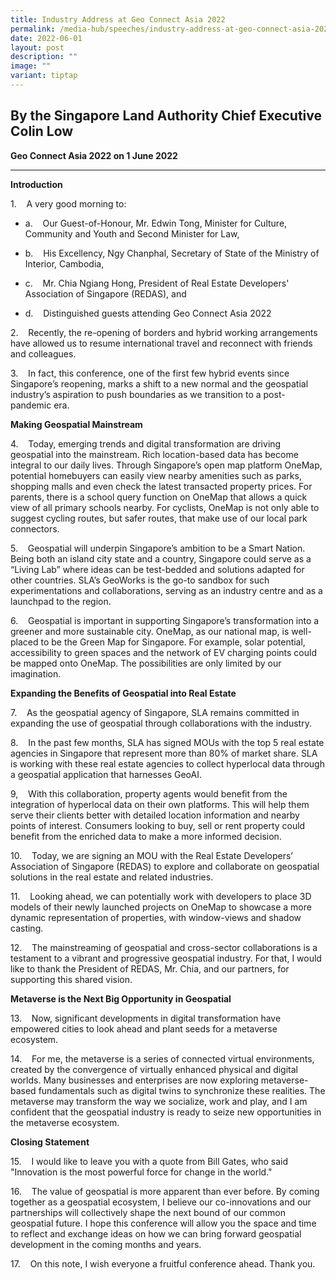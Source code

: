 ```yaml
---
title: Industry Address at Geo Connect Asia 2022
permalink: /media-hub/speeches/industry-address-at-geo-connect-asia-2022/
date: 2022-06-01
layout: post
description: ""
image: ""
variant: tiptap
---
```

<h2>By the Singapore Land Authority Chief Executive Colin Low</h2>
<p><strong>Geo Connect Asia 2022 on 1 June 2022</strong>
</p>
<hr>
<p><strong>Introduction</strong>
</p>
<p>1.&nbsp;&nbsp; &nbsp;A very good morning to:</p>
<ul data-tight="true" class="tight">
<li>
<p>a.&nbsp;&nbsp; &nbsp;Our Guest-of-Honour, Mr. Edwin Tong, Minister for
Culture, Community and Youth and Second Minister for Law,</p>
</li>
<li>
<p>b.&nbsp;&nbsp; &nbsp;His Excellency, Ngy Chanphal, Secretary of State
of the Ministry of Interior, Cambodia,</p>
</li>
<li>
<p>c.&nbsp;&nbsp; &nbsp;Mr. Chia Ngiang Hong, President of Real Estate Developers'
Association of Singapore (REDAS), and</p>
</li>
<li>
<p>d.&nbsp;&nbsp; &nbsp;Distinguished guests attending Geo Connect Asia 2022</p>
</li>
</ul>
<p></p>
<p>2.&nbsp;&nbsp; &nbsp;Recently, the re-opening of borders and hybrid working
arrangements have allowed us to resume international travel and reconnect
with friends and colleagues.</p>
<p></p>
<p>3.&nbsp;&nbsp; &nbsp;In fact, this conference, one of the first few hybrid
events since Singapore’s reopening, marks a shift to a new normal and the
geospatial industry’s aspiration to push boundaries as we transition to
a post-pandemic era.&nbsp;</p>
<p></p>
<p><strong>Making Geospatial Mainstream</strong>
</p>
<p>4.&nbsp;&nbsp; &nbsp;Today, emerging trends and digital transformation
are driving geospatial into the mainstream. Rich location-based data has
become integral to our daily lives. Through Singapore’s open map platform
OneMap, potential homebuyers can easily view nearby amenities such as parks,
shopping malls and even check the latest transacted property prices. For
parents, there is a school query function on OneMap that allows a quick
view of all primary schools nearby. For cyclists, OneMap is not only able
to suggest cycling routes, but safer routes, that make use of our local
park connectors.</p>
<p></p>
<p>5.&nbsp;&nbsp; &nbsp;Geospatial will underpin Singapore’s ambition to
be a Smart Nation. Being both an island city state and a country, Singapore
could serve as a “Living Lab” where ideas can be test-bedded and solutions
adapted for other countries. SLA’s GeoWorks is the go-to sandbox for such
experimentations and collaborations, serving as an industry centre and
as a launchpad to the region.</p>
<p></p>
<p>6.&nbsp;&nbsp; &nbsp;Geospatial is important in supporting Singapore’s
transformation into a greener and more sustainable city. OneMap, as our
national map, is well-placed to be the Green Map for Singapore. For example,
solar potential, accessibility to green spaces and the network of EV charging
points could be mapped onto OneMap. The possibilities are only limited
by our imagination.</p>
<p></p>
<p><strong>Expanding the Benefits of Geospatial into Real Estate</strong>
</p>
<p>7.&nbsp;&nbsp; &nbsp;As the geospatial agency of Singapore, SLA remains
committed in expanding the use of geospatial through collaborations with
the industry.</p>
<p></p>
<p>8.&nbsp;&nbsp; &nbsp;In the past few months, SLA has signed MOUs with
the top 5 real estate agencies in Singapore that represent more than 80%
of market share. SLA is working with these real estate agencies to collect
hyperlocal data through a geospatial application that harnesses GeoAI.</p>
<p></p>
<p>9,&nbsp;&nbsp; &nbsp;With this collaboration, property agents would benefit
from the integration of hyperlocal data on their own platforms. This will
help them serve their clients better with detailed location information
and nearby points of interest. Consumers looking to buy, sell or rent property
could benefit from the enriched data to make a more informed decision.</p>
<p></p>
<p>10.&nbsp;&nbsp; &nbsp;Today, we are signing an MOU with the Real Estate
Developers’ Association of Singapore (REDAS) to explore and collaborate
on geospatial solutions in the real estate and related industries.</p>
<p></p>
<p>11.&nbsp;&nbsp; &nbsp;Looking ahead, we can potentially work with developers
to place 3D models of their newly launched projects on OneMap to showcase
a more dynamic representation of properties, with window-views and shadow
casting.</p>
<p></p>
<p>12.&nbsp;&nbsp; &nbsp;The mainstreaming of geospatial and cross-sector
collaborations is a testament to a vibrant and progressive geospatial industry.
For that, I would like to thank the President of REDAS, Mr. Chia, and our
partners, for supporting this shared vision.</p>
<p></p>
<p><strong>Metaverse is the Next Big Opportunity in Geospatial</strong>
</p>
<p>13.&nbsp;&nbsp; &nbsp;Now, significant developments in digital transformation
have empowered cities to look ahead and plant seeds for a metaverse ecosystem.</p>
<p></p>
<p>14.&nbsp;&nbsp; &nbsp;For me, the metaverse is a series of connected virtual
environments, created by the convergence of virtually enhanced physical
and digital worlds. Many businesses and enterprises are now exploring metaverse-based
fundamentals such as digital twins to synchronize these realities. The
metaverse may transform the way we socialize, work and play, and I am confident
that the geospatial industry is ready to seize new opportunities in the
metaverse ecosystem.</p>
<p></p>
<p><strong>Closing Statement</strong>
</p>
<p>15.&nbsp;&nbsp; &nbsp;I would like to leave you with a quote from Bill
Gates, who said "Innovation is the most powerful force for change in the
world."</p>
<p></p>
<p>16.&nbsp;&nbsp; &nbsp;The value of geospatial is more apparent than ever
before. By coming together as a geospatial ecosystem, I believe our co-innovations
and our partnerships will collectively shape the next bound of our common
geospatial future.&nbsp;I hope this conference will allow you the space
and time to reflect and exchange ideas on how we can bring forward geospatial
development in the coming months and years.</p>
<p></p>
<p>17.&nbsp;&nbsp; &nbsp;On this note, I wish everyone a fruitful conference
ahead. Thank you.</p>
<p>
<br>
</p>